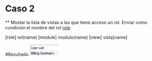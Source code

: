 # Caso 2
** Mostar la lista de vistas a las que tiene acceso un rol. Enviar como condición el nombre del rol [role](name)

[role] rol(name)
[module] modulo(name)
[view] vista[name]

#Resultado
![alt text](image-1.png)